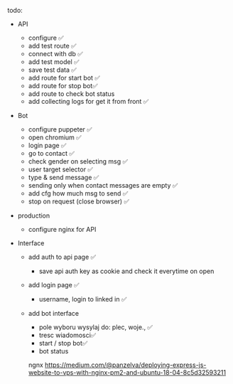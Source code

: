 todo:
* API
  - configure ✅
  - add test route ✅
  - connect with db ✅
  - add test model ✅
  - save test data ✅
  - add route for start bot ✅
  - add route for stop bot✅
  - add route to check bot status
  - add collecting logs for get it from front ✅



* Bot
  - configure puppeter ✅
  - open chromium ✅
  - login page ✅
  - go to contact ✅
  - check gender on selecting msg ✅
  - user target selector ✅
  - type & send message ✅
  - sending only when contact messages are empty ✅
  - add cfg how much msg to send ✅
  - stop on request (close browser) ✅

* production
  - configure nginx for API

* Interface
  * add auth to api page ✅
    - save api auth key as cookie and check it everytime on open 
  * add login page ✅
    - username, login to linked in ✅
  * add bot interface
    - pole wyboru wysylaj do: plec, woje., ✅ 
    - tresc wiadomosci✅ 
    - start / stop bot✅
    - bot status


    ngnx
    https://medium.com/@panzelva/deploying-express-js-website-to-vps-with-nginx-pm2-and-ubuntu-18-04-8c5d32593211